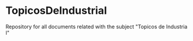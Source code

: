 # TopicosDeIndustriaI
Repository for all documents related with the subject "Topicos de Industria I"
